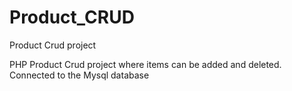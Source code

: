 # Product_CRUD
Product Crud project 

PHP Product Crud project where items can be added and deleted.
Connected to the Mysql database
